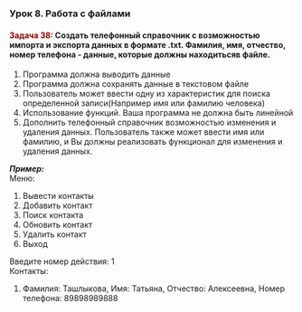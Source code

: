 ### Урок 8. Работа с файлами ###
#### <span style="color:#8B0000">Задача 38:</span> Создать телефонный справочник с возможностью импорта и экспорта данных в формате .txt. Фамилия, имя, отчество, номер телефона - данные, которые должны находитьсяв файле. ####
1. Программа должна выводить данные
2. Программа должна сохранять данные в текстовом файле
3. Пользователь может ввести одну из характеристик для поиска определенной записи(Например имя или фамилию человека)
4. Использование функций. Ваша программа не должна быть линейной
5. Дополнить телефонный справочник возможностью изменения и удаления данных. Пользователь также может ввести имя или фамилию, и Вы должны реализовать функционал для изменения и удаления данных.


*__Пример:__*  
Меню:
1. Вывести контакты
2. Добавить контакт
3. Поиск контакта
4. Обновить контакт
5. Удалить контакт
6. Выход  

Введите номер действия: 1  
Контакты:  
1. Фамилия: Ташлыкова, Имя: Татьяна, Отчество: Алексеевна, Номер телефона: 89898989888

